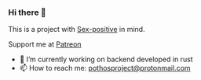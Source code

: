 ### Hi there 👋
This is a project with [Sex-positive](https://en.wikipedia.org/wiki/Sex-positive_movement) in mind.

Support me at [Patreon](https://www.patreon.com/PothosProject)

- 🔭 I’m currently working on backend developed in rust
- 📫 How to reach me: pothosproject@protonmail.com
